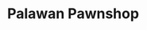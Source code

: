 ---
title: "Palawan Pawnshop"
url: /cagayan-de-oro-city/palawan-pawnshop-sayre-highway/
shop: pawnbroker
---